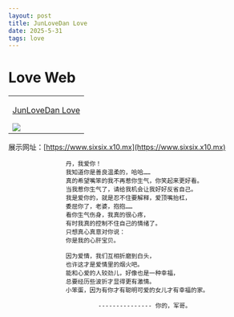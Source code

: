 ```yaml
---
layout: post
title: JunLoveDan Love
date: 2025-5-31 
tags: love   
---
```

# Love Web

<table align="center">
    <!-- 第一行 -->
    <tr>
    <td valign="top">
        <a target="_blank" href="https://blog.junlovedan.dpdns.org/images/posts/love">
            <p align="center">JunLoveDan Love</p>
            <img src="https://blog.junlovedan.dpdns.org/images/posts/love/2022-05-20_130520.png"/>
        </a>
    </td>
    </tr>     
</table>

展示网址：[https://www.sixsix.x10.mx](https://www.sixsix.x10.mx)

                    丹，我爱你！
                    我知道你是善良温柔的，哈哈……
                    真的希望嘴笨的我不再惹你生气，你笑起来更好看。
                    当我惹你生气了，请给我机会让我好好反省自己。
                    我是爱你的，就是忍不住要解释，爱顶嘴抬杠，
                    委屈你了，老婆，抱抱……
                    看你生气伤身，我真的很心疼，
                    有时我真的控制不住自己的情绪了。
                    只想真心真意对你说：
                    你是我的心肝宝贝。
               
                    因为爱情，我们互相折磨到白头，
                    也许这才是爱情里的烟火吧。
                    能和心爱的人较劲儿，好像也是一种幸福，
                    总要经历些波折才显得更有激情。
                    小笨蛋，因为有你才有聪明可爱的女儿才有幸福的家。
		    
                             --------------- 你的，军哥。
                 
	    
